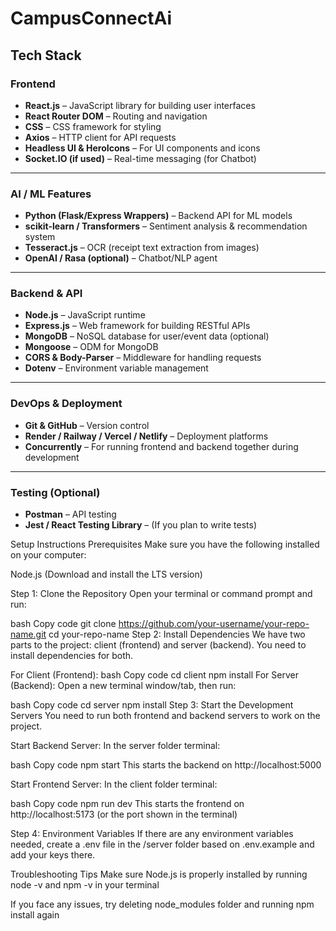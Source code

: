 # CampusConnectAi

##  Tech Stack

###  Frontend
- **React.js** – JavaScript library for building user interfaces
- **React Router DOM** – Routing and navigation
- **CSS** –  CSS framework for styling
- **Axios** – HTTP client for API requests
- **Headless UI & HeroIcons** – For UI components and icons
- **Socket.IO (if used)** – Real-time messaging (for Chatbot)

---

###  AI / ML Features
- **Python (Flask/Express Wrappers)** – Backend API for ML models
- **scikit-learn / Transformers** – Sentiment analysis & recommendation system
- **Tesseract.js** – OCR (receipt text extraction from images)
- **OpenAI / Rasa (optional)** – Chatbot/NLP agent

---

###  Backend & API
- **Node.js** – JavaScript runtime
- **Express.js** – Web framework for building RESTful APIs
- **MongoDB** – NoSQL database for user/event data (optional)
- **Mongoose** – ODM for MongoDB
- **CORS & Body-Parser** – Middleware for handling requests
- **Dotenv** – Environment variable management

---

###  DevOps & Deployment
- **Git & GitHub** – Version control
- **Render / Railway / Vercel / Netlify** – Deployment platforms
- **Concurrently** – For running frontend and backend together during development

---

###  Testing (Optional)
- **Postman** – API testing
- **Jest / React Testing Library** – (If you plan to write tests)

Setup Instructions
Prerequisites
Make sure you have the following installed on your computer:

Node.js (Download and install the LTS version)

Step 1: Clone the Repository
Open your terminal or command prompt and run:

bash
Copy code
git clone https://github.com/your-username/your-repo-name.git
cd your-repo-name
Step 2: Install Dependencies
We have two parts to the project: client (frontend) and server (backend). You need to install dependencies for both.

For Client (Frontend):
bash
Copy code
cd client
npm install
For Server (Backend):
Open a new terminal window/tab, then run:

bash
Copy code
cd server
npm install
Step 3: Start the Development Servers
You need to run both frontend and backend servers to work on the project.

Start Backend Server:
In the server folder terminal:

bash
Copy code
npm start
This starts the backend on http://localhost:5000

Start Frontend Server:
In the client folder terminal:

bash
Copy code
npm run dev
This starts the frontend on http://localhost:5173 (or the port shown in the terminal)

Step 4: Environment Variables
If there are any environment variables needed, create a .env file in the /server folder based on .env.example and add your keys there.

Troubleshooting Tips
Make sure Node.js is properly installed by running node -v and npm -v in your terminal

If you face any issues, try deleting node_modules folder and running npm install again
